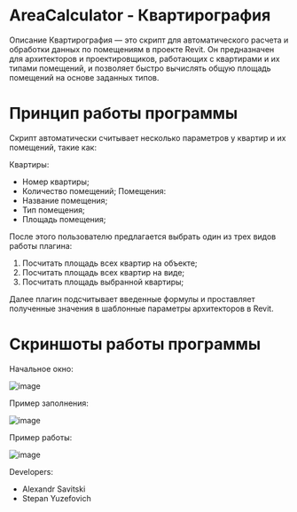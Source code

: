 # AreaCalculator - Квартирография 
Описание
Квартирография — это скрипт для автоматического расчета и обработки данных по помещениям в проекте Revit. Он предназначен для архитекторов и проектировщиков, работающих с квартирами и их типами помещений, и позволяет быстро вычислять общую площадь помещений на основе заданных типов.


# Принцип работы программы
Скрипт автоматически считывает несколько параметров у квартир и их помещений, такие как:

Квартиры:
- Номер квартиры;
- Количество помещений;
Помещения:
- Название помещения;
- Тип помещения;
- Площадь помещения;

После этого пользователю предлагается выбрать один из трех видов работы плагина:

1. Посчитать площадь всех квартир на объекте;
2. Посчитать площадь всех квартир на виде;
3. Посчитать площадь выбранной квартиры;

Далее плагин подсчитывает введенные формулы и проставляет полученные значения в шаблонные параметры архитекторов в Revit.



# Скриншоты работы программы
Начальное окно:

![image](https://github.com/user-attachments/assets/db911da4-ffc8-4b43-9635-c30142c339f9)

Пример заполнения:

![image](https://github.com/user-attachments/assets/108d6448-524a-4882-9ffa-e57c6cf20ed7)

Пример работы:

![image](https://github.com/user-attachments/assets/b477466f-a60f-4c86-a9c1-f064174dbafe)








                
Developers:
 + Alexandr Savitski
 + Stepan Yuzefovich

